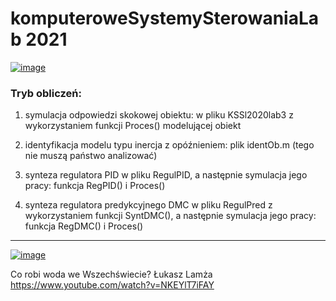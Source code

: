 ﻿# komputeroweSystemySterowaniaLab 2021
 [
 ![image](https://user-images.githubusercontent.com/22752828/118477557-1767c080-b70f-11eb-8ceb-3c9fb5fa8d27.png)
](https://docs.google.com/document/d/1_ECmwbJGfR3J5p59g7L4iMCNLD5Wf1--RQ-m_SyMsPk/edit?usp=sharing)
 
### Tryb obliczeń:

1. symulacja odpowiedzi skokowej obiektu: w pliku KSSl2020lab3 z wykorzystaniem funkcji Proces()  modelującej obiekt

2. identyfikacja modelu typu inercja z opóźnieniem: plik identOb.m (tego nie muszą państwo analizować)

3. synteza regulatora PID w pliku RegulPID, a następnie symulacja jego pracy: funkcja RegPID() i Proces()

4. synteza regulatora predykcyjnego DMC w pliku RegulPred z wykorzystaniem funkcji SyntDMC(), a następnie symulacja jego pracy: funkcja RegDMC() i Proces()

---------------------
 [
![image](https://user-images.githubusercontent.com/22752828/117308407-cd1a5000-ae81-11eb-83e7-9a76aad479c2.png)
 ](https://github.com/informacja/KomputeroweSystemySterowania/files/6435014/Wyklad_4.pdf)
 
Co robi woda we Wszechświecie? Łukasz Lamża https://www.youtube.com/watch?v=NKEYlT7iFAY
